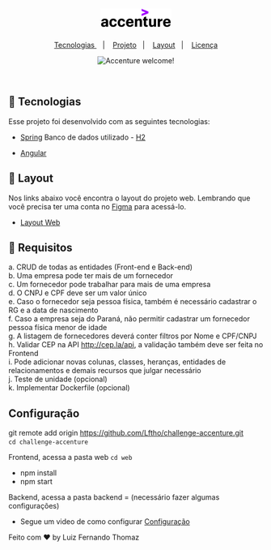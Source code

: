 <h1 align="center">
  <img src=".github/logo.png" alt="accenture" title="accenture">
</h1>

<p align="center">
  <a href="#-tecnologias"> Tecnologias </a>&nbsp;&nbsp;&nbsp;|&nbsp;&nbsp;&nbsp;
  <a href="#-projeto">Projeto</a>&nbsp;&nbsp;&nbsp;|&nbsp;&nbsp;&nbsp;
  <a href="#-layout">Layout</a>&nbsp;&nbsp;&nbsp;|&nbsp;&nbsp;&nbsp;
  <a href="#memo-licença">Licença</a>
</p>

<p align="center">
 <img src="https://img.shields.io/static/v1?label=Accenture&message=welcome&color=5F0096&labelColor=000000" alt="Accenture welcome!" />
</p>

<br>

<!-- <p align="center">
  <img alt="" src="" width="100%">
</p> -->

## 🚀 Tecnologias

Esse projeto foi desenvolvido com as seguintes tecnologias:

- [Spring](https://spring.io/) <!--Link do spring  -->
  Banco de dados utilizado - [H2](https://www.h2database.com/html/quickstart.html)

- [Angular](https://angular.io) <!-- Link do angular -->

## 🔖 Layout

Nos links abaixo você encontra o layout do projeto web. Lembrando que você precisa ter uma conta no [Figma](http://figma.com/) para acessá-lo.

- [Layout Web](https://www.figma.com/file/FHWO55aNrwrI7AqMIM0cG3/Challenge-Accenture?type=design&t=HCt8Vf8AD8DRtXb8-1)

## 🧠 Requisitos

a. CRUD de todas as entidades (Front-end e Back-end) <br />
b. Uma empresa pode ter mais de um fornecedor <br />
c. Um fornecedor pode trabalhar para mais de uma empresa<br />
d. O CNPJ e CPF deve ser um valor único<br />
e. Caso o fornecedor seja pessoa física, também é necessário cadastrar o RG e a data
de nascimento<br />
f. Caso a empresa seja do Paraná, não permitir cadastrar um fornecedor pessoa física
menor de idade<br />
g. A listagem de fornecedores deverá conter filtros por Nome e CPF/CNPJ<br />
h. Validar CEP na API http://cep.la/api, a validação também deve ser feita no Frontend<br />
i. Pode adicionar novas colunas, classes, heranças, entidades de relacionamentos e
demais recursos que julgar necessário<br />
j. Teste de unidade (opcional)<br />
k. Implementar Dockerfile (opcional)<br />

## Configuração

git remote add origin https://github.com/Lftho/challenge-accenture.git <br />
`cd challenge-accenture`

Frontend, acessa a pasta web `cd web`

- npm install
- npm start

Backend, acessa a pasta backend = (necessário fazer algumas configurações)

- Segue um video de como configurar [Configuração](https://www.youtube.com/watch?v=Ge7Em4byou8&list=PLGxZ4Rq3BOBpwaVgAPxTxhdX_TfSVlTcY&index=13&pp=iAQB)

Feito com ♥ by Luiz Fernando Thomaz
